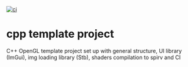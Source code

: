 [![ci](https://github.com/JungerBoyo/glfw3-opengl-imgui-cpp-template-project/actions/workflows/ci.yml/badge.svg)](https://github.com/JungerBoyo/glfw3-opengl-imgui-cpp-template-project/actions/workflows/ci.yml)

# cpp template project
C++ OpenGL template project set up with general structure, UI library (ImGui), img loading library (Stb), shaders compilation to spirv and CI 
